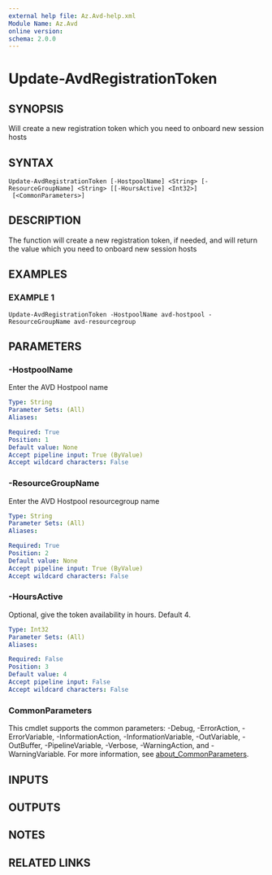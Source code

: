 ```yaml
---
external help file: Az.Avd-help.xml
Module Name: Az.Avd
online version:
schema: 2.0.0
---
```


# Update-AvdRegistrationToken

## SYNOPSIS
Will create a new registration token which you need to onboard new session hosts

## SYNTAX

```
Update-AvdRegistrationToken [-HostpoolName] <String> [-ResourceGroupName] <String> [[-HoursActive] <Int32>]
 [<CommonParameters>]
```

## DESCRIPTION
The function will create a new registration token, if needed, and will return the value which you need to onboard new session hosts

## EXAMPLES

### EXAMPLE 1
```
Update-AvdRegistrationToken -HostpoolName avd-hostpool -ResourceGroupName avd-resourcegroup
```

## PARAMETERS

### -HostpoolName
Enter the AVD Hostpool name

```yaml
Type: String
Parameter Sets: (All)
Aliases:

Required: True
Position: 1
Default value: None
Accept pipeline input: True (ByValue)
Accept wildcard characters: False
```

### -ResourceGroupName
Enter the AVD Hostpool resourcegroup name

```yaml
Type: String
Parameter Sets: (All)
Aliases:

Required: True
Position: 2
Default value: None
Accept pipeline input: True (ByValue)
Accept wildcard characters: False
```

### -HoursActive
Optional, give the token availability in hours.
Default 4.

```yaml
Type: Int32
Parameter Sets: (All)
Aliases:

Required: False
Position: 3
Default value: 4
Accept pipeline input: False
Accept wildcard characters: False
```

### CommonParameters
This cmdlet supports the common parameters: -Debug, -ErrorAction, -ErrorVariable, -InformationAction, -InformationVariable, -OutVariable, -OutBuffer, -PipelineVariable, -Verbose, -WarningAction, and -WarningVariable. For more information, see [about_CommonParameters](http://go.microsoft.com/fwlink/?LinkID=113216).

## INPUTS

## OUTPUTS

## NOTES

## RELATED LINKS
